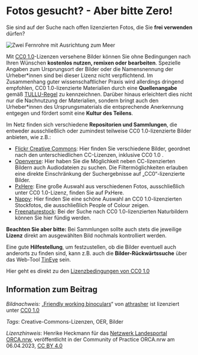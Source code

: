 # Fotos gesucht? - Aber bitte Zero!
 
Sie sind auf der Suche nach offen lizenzierten Fotos, die Sie **frei verwenden** dürfen?

![Zwei Fernrohre mit Ausrichtung zum Meer](https://community.orca.nrw/file/file/download?guid=5c213af8-e523-4e47-9984-4fd6c144d46c "Friendly working binoculars")
 
Mit [CC0 1.0](https://creativecommons.org/publicdomain/zero/1.0/deed.de)-Lizenzen versehene Bilder können Sie ohne Bedingungen nach Ihren Wünschen **kostenlos nutzen, remixen oder bearbeiten**.  Spezielle Angaben zum Ursprungsort der Bilder oder die Namensnennung  der Urheber\*innen sind bei dieser Lizenz nicht verpflichtend. Im  Zusammenhang guter wissenschaftlicher Praxis wird allerdings dringend  empfohlen, CC0 1.0-lizenzierte Materialien durch eine **Quellenangabe** gemäß [TULLU-Regel](https://open-educational-resources.de/oer-tullu-regel/)  zu kennzeichnen. Darüber hinaus erleichtert dies nicht nur die  Nachnutzung der Materialien, sondern bringt auch den Urheber\*innen des  Ursprungsmaterials die entsprechende Anerkennung entgegen und fördert  somit eine **Kultur des Teilens**.
 
Im Netz finden sich verschiedene **Repositorien und Sammlungen**, die entweder ausschließlich oder zumindest teilweise CC0 1.0-lizenzierte Bilder anbieten, wie z.B.:
 
- [Flickr Creative Commons](https://www.flickr.com/creativecommons/): Hier finden Sie verschiedene Bilder, geordnet nach den unterschiedlichen CC-Lizenzen, inklusive CC0 1.0 .
- [Openverse](https://wordpress.org/openverse/):  Hier haben Sie die Möglichkeit neben CC-lizenzierten Bildern auch  Audiodateien zu suchen. Die Filtermöglichkeiten erlauben eine direkte  Einschränkung der Suchergebnisse auf „CC0“-lizenzierte Bilder.
- [PxHere](https://pxhere.com/): Eine große Auswahl aus verschiedenen Fotos, ausschließlich unter CC0 1.0-Lizenz, finden Sie auf PxHere.
- [Nappy](https://nappy.co/): Hier finden Sie eine schöne Auswahl an CC0 1.0-lizenzierten Stockfotos, die ausschließlich People of Colour zeigen.
- [Freenaturestock](https://freenaturestock.com/): Bei der Suche nach CC0 1.0-lizenzierten Naturbildern können Sie hier fündig werden.

**Beachten Sie aber bitte:** Bei Sammlungen sollte auch stets die jeweilige **Lizenz** direkt am ausgewählten Bild nochmals kontrolliert werden. 
 
Eine gute **Hilfestellung**, um festzustellen, ob die Bilder eventuell auch anderorts zu finden sind, kann z.B. auch die **Bilder-Rückwärtssuche** über das Web-Tool [TinEye](https://tineye.com/) sein. 

Hier geht es direkt zu den [Lizenzbedingungen von CC0 1.0](https://creativecommons.org/publicdomain/zero/1.0/legalcode) 

## Information zum Beitrag

*Bildnachweis:* „[Friendly working binoculars](https://www.flickr.com/photos/56544547@N00/26399407551)“ von [athrasher](https://www.flickr.com/photos/56544547@N00) ist lizenziert unter [CC0 1.0](https://creativecommons.org/publicdomain/zero/1.0/?ref=openverse)

*Tags*: Creative-Commons-Lizenzen, OER, Bilder

*Lizenzhinweis*: Henrike Heckmann für das <a href="http://www.orca.nrw/ueber-uns/netzwerk" target="_blank">Netzwerk Landesportal ORCA.nrw</a>, veröffentlicht in der Community of Practice ORCA.nrw am 06.04.2023, <a href="https://creativecommons.org/licenses/by/4.0/" target="_blank">CC BY 4.0</a>

